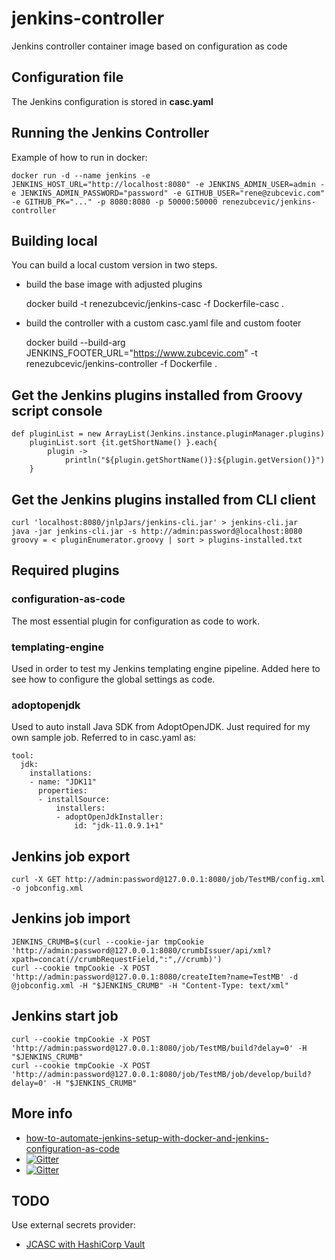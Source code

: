 # jenkins-controller
Jenkins controller container image based on configuration as code

## Configuration file

The Jenkins configuration is stored in **casc.yaml**

## Running the Jenkins Controller

Example of how to run in docker:

    docker run -d --name jenkins -e JENKINS_HOST_URL="http://localhost:8080" -e JENKINS_ADMIN_USER=admin -e JENKINS_ADMIN_PASSWORD="password" -e GITHUB_USER="rene@zubcevic.com" -e GITHUB_PK="..." -p 8080:8080 -p 50000:50000 renezubcevic/jenkins-controller

## Building local

You can build a local custom version in two steps.

+ build the base image with adjusted plugins

    docker build -t renezubcevic/jenkins-casc -f Dockerfile-casc .

+ build the controller with a custom casc.yaml file and custom footer

    docker build --build-arg JENKINS_FOOTER_URL="https://www.zubcevic.com" -t renezubcevic/jenkins-controller -f Dockerfile .

## Get the Jenkins plugins installed from Groovy script console

    def pluginList = new ArrayList(Jenkins.instance.pluginManager.plugins)
        pluginList.sort {it.getShortName() }.each{
            plugin ->
                println("${plugin.getShortName()}:${plugin.getVersion()}")
        }

## Get the Jenkins plugins installed from CLI client

    curl 'localhost:8080/jnlpJars/jenkins-cli.jar' > jenkins-cli.jar
    java -jar jenkins-cli.jar -s http://admin:password@localhost:8080 groovy = < pluginEnumerator.groovy | sort > plugins-installed.txt

## Required plugins

### configuration-as-code
The most essential plugin for configuration as code to work.

### templating-engine
Used in order to test my Jenkins templating engine pipeline. Added here to see how to configure the global settings as code.

### adoptopenjdk
Used to auto install Java SDK from AdoptOpenJDK. Just required for my own sample job.
Referred to in casc.yaml as:

    tool:
      jdk:
        installations:
        - name: "JDK11"
          properties:
          - installSource:
              installers:
              - adoptOpenJdkInstaller:
                  id: "jdk-11.0.9.1+1"

## Jenkins job export

    curl -X GET http://admin:password@127.0.0.1:8080/job/TestMB/config.xml -o jobconfig.xml

## Jenkins job import

    JENKINS_CRUMB=$(curl --cookie-jar tmpCookie 'http://admin:password@127.0.0.1:8080/crumbIssuer/api/xml?xpath=concat(//crumbRequestField,":",//crumb)')
    curl --cookie tmpCookie -X POST 'http://admin:password@127.0.0.1:8080/createItem?name=TestMB' -d @jobconfig.xml -H "$JENKINS_CRUMB" -H "Content-Type: text/xml"
    
## Jenkins start job

    curl --cookie tmpCookie -X POST 'http://admin:password@127.0.0.1:8080/job/TestMB/build?delay=0' -H "$JENKINS_CRUMB"
    curl --cookie tmpCookie -X POST 'http://admin:password@127.0.0.1:8080/job/TestMB/job/develop/build?delay=0' -H "$JENKINS_CRUMB"

## More info

+ [how-to-automate-jenkins-setup-with-docker-and-jenkins-configuration-as-code](https://www.digitalocean.com/community/tutorials/how-to-automate-jenkins-setup-with-docker-and-jenkins-configuration-as-code)
+ [![Gitter](https://badges.gitter.im/jenkinsci/configuration-as-code-plugin.svg)](https://gitter.im/jenkinsci/configuration-as-code-plugin?utm_source=badge&utm_medium=badge&utm_campaign=pr-badge)
+ [![Gitter](https://badges.gitter.im/jenkinsci/templating-engine-plugin.svg)](https://gitter.im/jenkinsci/templating-engine-plugin?utm_source=badge&utm_medium=badge&utm_campaign=pr-badge)

## TODO

Use external secrets provider: 
+ [JCASC with HashiCorp Vault](https://github.com/jenkinsci/configuration-as-code-plugin/blob/master/docs/features/secrets.adoc)
